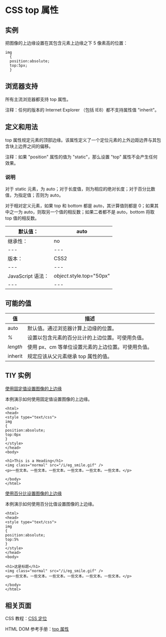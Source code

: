 # CSS top 属性



## 实例

把图像的上边缘设置在其包含元素上边缘之下 5 像素高的位置：

```
img
  {
  position:absolute;
  top:5px;
  }

```

## 浏览器支持

所有主流浏览器都支持 top 属性。

注释：任何的版本的 Internet Explorer （包括 IE8）都不支持属性值 "inherit"。

## 定义和用法

top 属性规定元素的顶部边缘。该属性定义了一个定位元素的上外边距边界与其包含块上边界之间的偏移。

注释：如果 "position" 属性的值为 "static"，那么设置 "top" 属性不会产生任何效果。

### 说明

对于 static 元素，为 auto；对于长度值，则为相应的绝对长度；对于百分比数值，为指定值；否则为 auto。

对于相对定义元素，如果 top 和 bottom 都是 auto，其计算值则都是 0；如果其中之一为 auto，则取另一个值的相反数；如果二者都不是 auto，bottom 将取 top 值的相反数。

| 默认值： | auto |
| --- | --- |
| 继承性： | no |
| --- | --- |
| 版本： | CSS2 |
| --- | --- |
| JavaScript 语法： | _object_.style.top="50px" |
| --- | --- |

## 可能的值

| 值 | 描述 |
| --- | --- |
| auto | 默认值。通过浏览器计算上边缘的位置。 |
| _%_ | 设置以包含元素的百分比计的上边位置。可使用负值。 |
| _length_ | 使用 px、cm 等单位设置元素的上边位置。可使用负值。 |
| inherit | 规定应该从父元素继承 top 属性的值。 |

## TIY 实例

[使用固定值设置图像的上边缘](/tiy/t.asp?f=csse_position_top)

本例演示如何使用固定值设置图像的上边缘。

```
<html>
<head>
<style type="text/css">
img
{
position:absolute;
top:0px
}
</style>
</head>
<body>

<h1>This is a Heading</h1>
<img class="normal" src="/i/eg_smile.gif" />
<p>一些文本。一些文本。一些文本。一些文本。一些文本。一些文本。</p>

</body>
</html>

```

[使用百分比设置图像的上边缘](/tiy/t.asp?f=csse_position_top_percent)

本例演示如何使用百分比值设置图像的上边缘。

```
<html>
<head>
<style type="text/css">
img
{
position:absolute;
top:5%
}
</style>
</head>
<body>

<h1>这是标题</h1>
<img class="normal" src="/i/eg_smile.gif" />
<p>一些文本。一些文本。一些文本。一些文本。一些文本。一些文本。</p>

</body>
</html>

```

## 相关页面

CSS 教程：[CSS 定位](/css/css_positioning.asp "CSS 定位 (Positioning)")

HTML DOM 参考手册：[top 属性](/jsref/prop_style_top.asp "HTML DOM top 属性")



